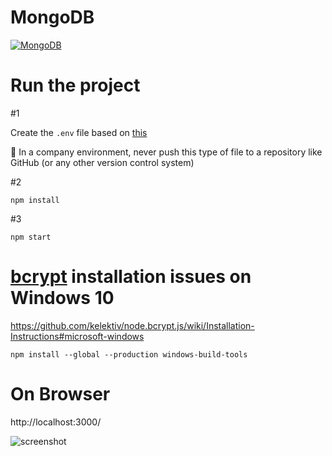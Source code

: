 # MongoDB
<a href="https://www.mongodb.com/">![MongoDB](https://img.shields.io/badge/MongoDB-The%20database%20for%20modern%20applications-brightgreen)</a>  

# Run the project

#1

Create the ```.env``` file based on [this](https://github.com/marcelosperalta/dci/blob/master/200820/.env)  

🚨 In a company environment, never push this type of file to a repository like GitHub (or any other version control system)  

#2

```
npm install
```

#3

```
npm start
```

# **[bcrypt](https://www.npmjs.com/package/bcrypt)** installation issues on Windows 10

https://github.com/kelektiv/node.bcrypt.js/wiki/Installation-Instructions#microsoft-windows

```
npm install --global --production windows-build-tools

```

# On Browser

http://localhost:3000/

![screenshot](./screenshot.png)